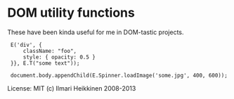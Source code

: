 DOM utility functions
===

These have been kinda useful for me in DOM-tastic projects.

     E('div', {
         className: "foo",
         style: { opacity: 0.5 }
     }}, E.T("some text"));

     document.body.appendChild(E.Spinner.loadImage('some.jpg', 400, 600));

License: MIT
(c) Ilmari Heikkinen 2008-2013